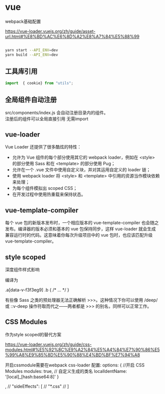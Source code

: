 

# vue

webpack基础配置

https://vue-loader.vuejs.org/zh/guide/asset-url.html#%E8%BD%AC%E6%8D%A2%E8%A7%84%E5%88%99

## 
```sh
yarn start --API_ENV=dev
yarn build --API_ENV=dev
```

## 工具库引用


```js
import  { cookie} from "utils";
```


## 全局组件自动注册

src/components/index.js 会自动注册目录内的组件。  
注册后的组件可以全局直接引用 无需import


## vue-loader

Vue Loader 还提供了很多酷炫的特性：

- 允许为 Vue 组件的每个部分使用其它的 webpack loader，例如在 &lt;style&gt; 的部分使用 Sass 和在 &lt;template&gt; 的部分使用 Pug；  
- 允许在一个 .vue 文件中使用自定义块，并对其运用自定义的 loader 链；
- 使用 webpack loader 将 &lt;style&gt; 和 &lt;template&gt; 中引用的资源当作模块依赖来处理；
- 为每个组件模拟出 scoped CSS；
- 在开发过程中使用热重载来保持状态。


## vue-template-compiler

每个 vue 包的新版本发布时，一个相应版本的 vue-template-compiler 也会随之发布。编译器的版本必须和基本的 vue 包保持同步，这样 vue-loader 就会生成兼容运行时的代码。这意味着你每次升级项目中的 vue 包时，也应该匹配升级 vue-template-compiler。



## style scoped

深度组件样式影响
<style scoped>
.a >>> .b { /* ... */ }
</style>

编译为

.a[data-v-f3f3eg9] .b { /* ... */ }

有些像 Sass 之类的预处理器无法正确解析 >>>。这种情况下你可以使用 /deep/ 或 ::v-deep 操作符取而代之——两者都是 >>> 的别名，同样可以正常工作。



## CSS Modules

作为style scoped的替代方案

https://vue-loader.vuejs.org/zh/guide/css-modules.html#%E5%92%8C%E9%A2%84%E5%A4%84%E7%90%86%E5%99%A8%E9%85%8D%E5%90%88%E4%BD%BF%E7%94%A8

<style module>
.red {
  color: red;
}
.bold {
  font-weight: bold;
}
</style>

<template>
  <p :class="$style.red">
    This should be red
  </p>
</template>

开启cssmodule需要在webpack css-loader
配置:
options: {
  //开启 CSS Modules
    modules: true,
    // 自定义生成的类名
    localIdentName: '[local]_[hash:base64:8]'
}





,
  // "sideEffects": [
  //   "*.css"
  // ]
